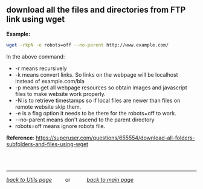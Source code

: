 
## download all the files and directories from FTP link using wget
**Example:**  
```bash
wget -rkpN -e robots=off --no-parent http://www.example.com/
```
In the above command:
- -r means recursively
- -k means convert links. So links on the webpage will be localhost instead of example.com/bla
- -p means get all webpage resources so obtain images and javascript files to make website work properly.
- -N is to retrieve timestamps so if local files are newer than files on remote website skip them.
- -e is a flag option it needs to be there for the robots=off to work.
- --no-parent means don't ascend to the parent directory
- robots=off means ignore robots file. 

**Reference**: https://superuser.com/questions/655554/download-all-folders-subfolders-and-files-using-wget

<br><br>
___
*[back to Utils page](../../00_utils.md)* &nbsp; &nbsp; &nbsp; &nbsp; or &nbsp; &nbsp; &nbsp; &nbsp; &nbsp; *[back to main page](../../README.md)*